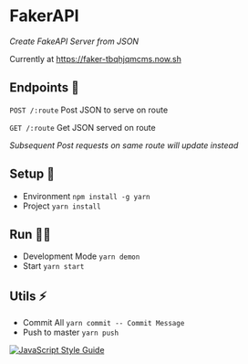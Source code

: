 # FakerAPI

_Create FakeAPI Server from JSON_

Currently at <https://faker-tbqhjqmcms.now.sh>

## Endpoints 🤘

`POST /:route` Post JSON to serve on route

`GET /:route` Get JSON served on route

_Subsequent Post requests on same route will update instead_

## Setup 🚧

- Environment `npm install -g yarn`
- Project `yarn install`

## Run 🏃🏻

- Development Mode `yarn demon`
- Start `yarn start`

## Utils ⚡️

- Commit All `yarn commit -- Commit Message`
- Push to master `yarn push`

[![JavaScript Style Guide](https://cdn.rawgit.com/feross/standard/master/badge.svg)](https://github.com/feross/standard)

